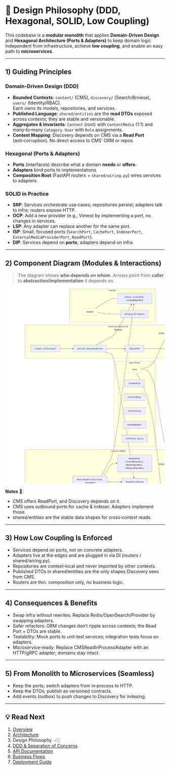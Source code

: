 # 🧭 Design Philosophy (DDD, Hexagonal, SOLID, Low Coupling)

This codebase is a **modular monolith** that applies **Domain‑Driven Design** and **Hexagonal Architecture (Ports & Adapters)** to keep domain logic independent from infrastructure, achieve **low coupling**, and enable an easy path to **microservices**.

---

## 1) Guiding Principles

### Domain‑Driven Design (DDD)
- **Bounded Contexts**: `content/` (CMS), `discovery/` (Search/Browse), `users/` (Identity/RBAC).  
  Each owns its models, repositories, and services.
- **Published Language**: `shared/entities` are the **read DTOs** exposed across contexts; they are stable and versionable.
- **Aggregates & Invariants**: `Content` (root) with `ContentMedia` (1:1) and many‑to‑many `Category`. `User` with `Role` assignments.
- **Context Mapping**: Discovery depends on CMS via a **Read Port** (anti‑corruption). No direct access to CMS’ ORM or repos.

### Hexagonal (Ports & Adapters)
- **Ports** (interfaces) describe what a domain **needs** or **offers**.
- **Adapters** bind ports to implementations
- **Composition Root** (FastAPI routers + `shared/wiring.py`) wires services to adapters.

### SOLID in Practice
- **SRP**: Services orchestrate use‑cases; repositories persist; adapters talk to infra; routers expose HTTP.
- **OCP**: Add a new provider (e.g., Vimeo) by implementing a port, no changes in services.
- **LSP**: Any adapter can replace another for the same port.
- **ISP**: Small, focused ports (`SearchPort`, `CachePort`, `IndexerPort`, `ExternalMediaProviderPort`, `ReadPort`).
- **DIP**: Services depend on **ports**; adapters depend on infra.

---

## 2) Component Diagram (Modules & Interactions)

> The diagram shows **who depends on whom**. Arrows point from **caller** to **abstraction/implementation** it depends on.

![images/component_diagram.png](images/component_diagram.png)

**Notes** 📝: 
- CMS offers ReadPort, and Discovery depends on it.
- CMS uses outbound ports for cache & indexer. Adapters implement those.
- shared/entities are the stable data shapes for cross‑context reads.

---

## 3) How Low Coupling Is Enforced

- Services depend on ports, not on concrete adapters.
- Adapters live at the edges and are plugged in via DI (routers / shared/wiring.py).
- Repositories are context‑local and never imported by other contexts.
- Published DTOs in shared/entities are the only shapes Discovery sees from CMS.
- Routers are thin: composition only, no business logic.

--- 

## 4) Consequences & Benefits
- Swap infra without rewrites: Replace Redis/OpenSearch/Provider by swapping adapters.
- Safer refactors: ORM changes don’t ripple across contexts; the Read Port + DTOs are stable.
- Testability: Mock ports to unit‑test services; integration tests focus on adapters.
- Microservice‑ready: Replace CMSReadInProcessAdapter with an HTTP/gRPC adapter; domains stay intact.

---

## 5) From Monolith to Microservices (Seamless)
- Keep the ports; switch adapters from in‑process to HTTP.
- Keep the DTOs; publish as versioned contracts.
- Add events (outbox) to push changes to Discovery for indexing.

---
## 💡 Read Next
1. [Overview](00-Overview.md)
2. [Architecture](01-Architecture.md)
3. Design Philosophy 👈🏼
4. [DDD & Separation of Concerns](03-DDD-and-Separation-of-Concerns.md)
5. [API Documentation](04-API-Documentation.md)
6. [Business Flows](05-Business-Flows.md)
7. [Deployment Guide](06-Deployment.md)